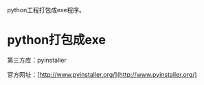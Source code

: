 python工程打包成exe程序。

# python打包成exe

第三方库：pyinstaller

官方网址：[http://www.pyinstaller.org/](http://www.pyinstaller.org/)